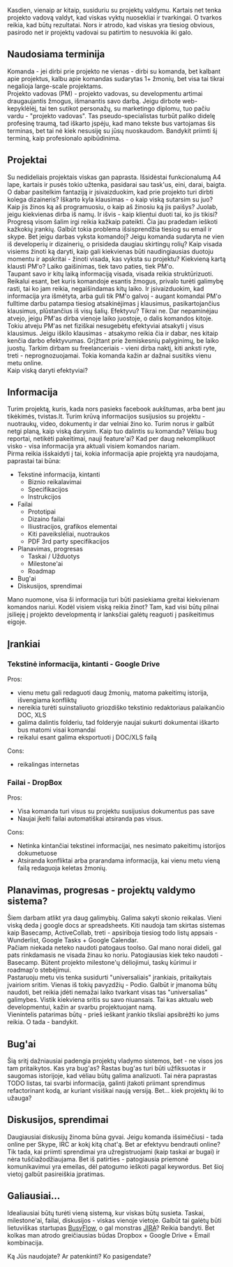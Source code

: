 Kasdien, vienaip ar kitaip, susiduriu su projektų valdymu. Kartais net tenka projekto vadovą valdyt, kad viskas vyktų nuosekliai ir tvarkingai. O tvarkos reikia, kad būtų rezultatai. Nors ir atrodo, kad viskas yra tiesiog obvious, pasirodo net ir projektų vadovai su patirtim to nesuvokia iki galo.


## Naudosiama terminija
Komanda - jei dirbi prie projekto ne vienas - dirbi su komanda, bet kalbant apie projektus, kalbu apie komandas sudarytas 1+ žmonių, bet visa tai tikrai negalioja large-scale projektams.  
Projekto vadovas (PM) - projekto vadovas, su developmentu artimai draugaujantis žmogus, išmanantis savo darbą. Jeigu dirbote web-kepyklėlėj, tai ten sutikot personažų, su marketingo diplomu, tuo pačiu vardu - "projekto vadovas". Tas pseudo-specialistas turbūt paliko didelę profesinę traumą, tad iškarto įspėju, kad mano tekste bus vartojamas šis terminas, bet tai nė kiek nesusiję su jūsų nuoskaudom. Bandykit priimti šį terminą, kaip profesionalo apibūdinima.  

## Projektai
Su nedideliais projektais viskas gan paprasta. Išsidėstai funkcionalumą A4 lape, kartais ir pusės tokio užtenka, pasidarai sau task'us, eini, darai, baigta. O dabar pasitelkim fantaziją ir įsivaizduokim, kad prie projekto turi dirbti kolega dizaineris? Iškarto kyla klausimas - o kaip viską sutarsim su juo? Kaip jis žinos ką aš programuosiu, o kaip aš žinosiu ką jis paišys? Juolab, jeigu kiekvienas dirba iš namų. Ir išvis - kaip klientui duoti tai, ko jis tikisi? Progresą visom šalim irgi reikia kažkaip pateikti. Čia jau pradedam ieškoti kažkokių įrankių. Galbūt tokia problema išsisprendžia tiesiog su email ir skype. Bet jeigu darbas vyksta komandoj? Jeigu komanda sudaryta ne vien iš developerių ir dizainerių, o prisideda daugiau skirtingų rolių? Kaip visada visiems žinoti ką daryti, kaip gali kiekvienas būti naudingiausias duotoju momentu ir apskritai - žinoti visada, kas vyksta su projektu? Kiekvieną kartą klausti PM'o? Laiko gaišinimas, tiek tavo paties, tiek PM'o.  
Taupant savo ir kitų laiką informaciją visada, visada reikia struktūrizuoti. Reikalui esant, bet kuris komandoje esantis žmogus, privalo turėti galimybę rasti, tai ko jam reikia, negaišindamas kitų laiko. Ir įsivaizduokim, kad informacija yra išmėtyta, arba guli tik PM'o galvoj - augant komandai PM'o fulltime darbu patampa tiesiog atsakinėjimas į klausimus, pasikartojančius klausimus, plūstančius iš visų šalių. Efektyvu? Tikrai ne. Dar nepaminėjau atvejo, jeigu PM'as dirba vienoje laiko juostoje, o dalis komandos kitoje. Tokiu atveju PM'as net fiziškai nesugebėtų efektyviai atsakyti į visus klausimus. Jeigu iškilo klausimas - atsakymo reikia čia ir dabar, nes kitaip kenčia darbo efektyvumas. Grįžtant prie žemiskesnių palyginimų, be laiko juostų. Tarkim dirbam su freelanceriais - vieni dirba naktį, kiti anksti ryte, treti - neprognozuojamai. Tokia komanda kažin ar dažnai susitiks vienu metu online.  
Kaip viską daryti efektyviai?

## Informacija
Turim projektą, kuris, kada nors pasieks facebook aukštumas, arba bent jau tikėkimės, tvistas.lt. Turim krūvą informacijos susijusios su projektu - nuotraukų, video, dokumentų ir dar velniai žino ko. Turim norus ir galbūt netgi planą, kaip viską darysim. Kaip tuo dalintis su komanda? Vėliau bug reportai, netikėti pakeitimai, nauji feature'ai? Kad per daug nekomplikuot visko - visa informacija yra aktuali visiem komandos nariam.   
Pirma reikia išskaidyti į tai, kokia informacija apie projektą yra naudojama, paprastai tai būna:

   * Tekstinė informacija, kintanti
      * Biznio reikalavimai
      * Specifikacijos
      * Instrukcijos
   * Failai
      * Prototipai
      * Dizaino failai
      * Iliustracijos, grafikos elementai
      * Kiti paveikslėliai, nuotraukos
      * PDF 3rd party specifikacijos
   * Planavimas, progresas
      * Taskai / Užduotys
      * Milestone'ai
      * Roadmap
   * Bug'ai
   * Diskusijos, sprendimai

Mano nuomone, visa ši informacija turi būti pasiekiama greitai kiekvienam komandos nariui. Kodėl visiem viską reikia žinot? Tam, kad visi būtų pilnai įsilieję į projekto developmentą ir lanksčiai galėtų reaguoti į pasikeitimus eigoje.

## Įrankiai
### Tekstinė informacija, kintanti - Google Drive

Pros:

   * vienu metu gali redaguoti daug žmonių, matoma pakeitimų istorija, išvengiama konfliktų
   * nereikia turėti suinstaliuoto griozdiško tekstinio redaktoriaus palaikančio DOC, XLS
   * galima dalintis folderiu, tad folderyje naujai sukurti dokumentai iškarto bus matomi visai komandai
   * reikalui esant galima eksportuoti į DOC/XLS failą

Cons:

   * reikalingas internetas

### Failai - DropBox
Pros:

   * Visa komanda turi visus su projektu susijusius dokumentus pas save
   * Naujai įkelti failai automatiškai atsiranda pas visus.

Cons:

   * Netinka kintančiai tekstinei informacijai, nes nesimato pakeitimų istorijos dokumetuose
   * Atsiranda konfliktai arba prarandama informacija, kai vienu metu vieną failą redaguoja keletas žmonių.

## Planavimas, progresas - projektų valdymo sistema?
Šiem darbam atlikt yra daug galimybių. Galima sakyti skonio reikalas. Vieni viską deda į google docs ar spreadsheets. Kiti naudoja tam skirtas sistemas kaip Basecamp, ActiveCollab, treti - apsiriboja tiesiog todo listų appsais - Wunderlist, Google Tasks + Google Calendar.  
Pačiam niekada neteko naudoti patogaus toolso. Gal mano norai dideli, gal pats rinkdamasis ne visada žinau ko noriu. Patogiausias kiek teko naudoti - Basecamp. Būtent projekto milestone'ų dėliojimui, taskų kūrimui ir roadmap'o stebėjimui.  
Pastaruoju metu vis tenka susidurti "universaliais" įrankiais, pritaikytais įvairiom sritim. Vienas iš tokių pavyzdžių - Podio. Galbūt ir įmanoma būtų naudoti, bet reikia įdėti nemažai laiko tvarkant visas tas "universalias" galimybes. Vistik kiekviena sritis su savo niuansais. Tai kas aktualu web developmentui, kažin ar svarbu projektuojant namą.  
Vienintelis patarimas būtų - prieš ieškant įrankio tiksliai apsibrėžti ko jums reikia. O tada - bandykit.  

## Bug'ai
Šią sritį dažniausiai padengia projektų vladymo sistemos, bet - ne visos jos tam pritaikytos. Kas yra bug'as? Rastas bug'as turi būti užfiksuotas ir saugomas istorijoje, kad vėliau būtų galima analizuoti. Tai nėra paprastas TODO listas, tai svarbi informacija, galinti įtakoti priimant sprendimus refactorinant kodą, ar kuriant visiškai naują versiją. Bet… kiek projektų iki to užauga? 

## Diskusijos, sprendimai
Daugiausiai diskusijų žinoma būna gyvai. Jeigu komanda išsimėčiusi - tada online per Skype, IRC ar kokį kitą chat'ą. Bet ar efektyvu bendrauti online?  
Tik tada, kai priimti sprendimai yra užregistruojami (kaip taskai ar bugai) ir nėra tuščiažodžiaujama. Bet iš patirties - patogiausia priemonė komunikavimui yra emeilas, dėl patogumo ieškoti pagal keywordus. Bet šioj vietoj galbūt pasireiškia įpratimas.  

## Galiausiai…
Idealiausiai būtų turėti vieną sistemą, kur viskas būtų susieta. Taskai, milestone'ai, failai, diskusijos - viskas vienoje vietoje.  Galbūt tai galėtų būti lietuviškas startupas [BusyFlow](https://beta.busyflow.com), o gal monstras [JIRA](http://www.atlassian.com/software/jira/overview)? Reikia bandyti. Bet kolkas man atrodo greičiausias būdas Dropbox + Google Drive + Email kombinacija.  


Ką Jūs naudojate? Ar patenkinti? Ko pasigendate?